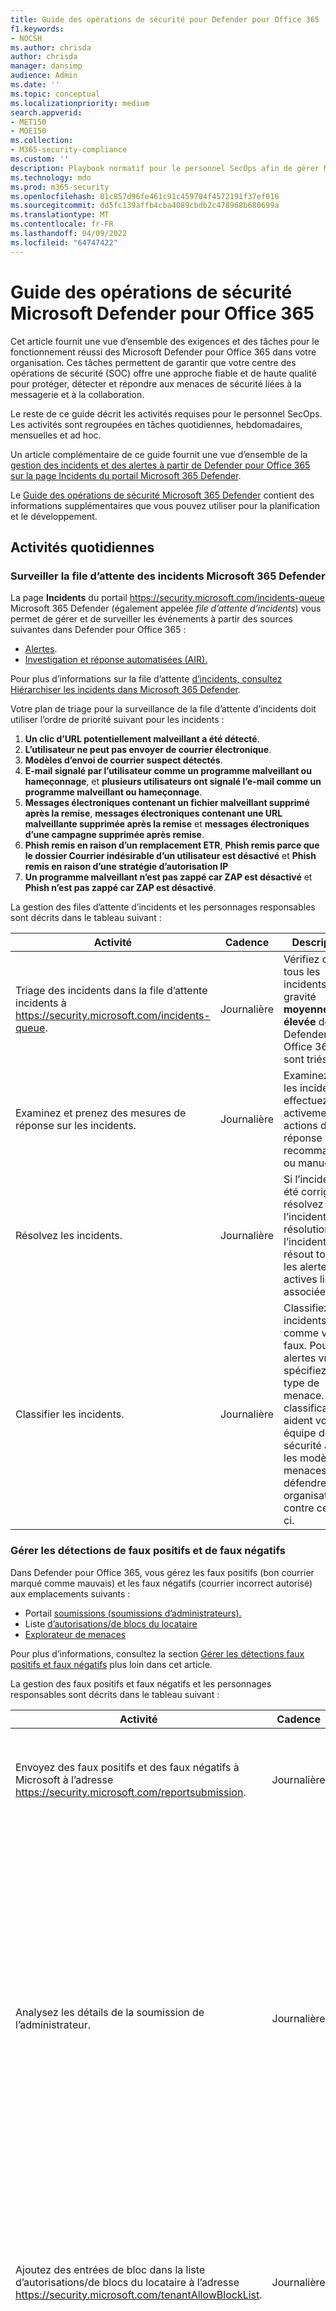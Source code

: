```yaml
---
title: Guide des opérations de sécurité pour Defender pour Office 365
f1.keywords:
- NOCSH
ms.author: chrisda
author: chrisda
manager: dansimp
audience: Admin
ms.date: ''
ms.topic: conceptual
ms.localizationpriority: medium
search.appverid:
- MET150
- MOE150
ms.collection:
- M365-security-compliance
ms.custom: ''
description: Playbook normatif pour le personnel SecOps afin de gérer Microsoft Defender pour Office 365.
ms.technology: mdo
ms.prod: m365-security
ms.openlocfilehash: 01c857d96fe461c91c459704f4572191f37ef016
ms.sourcegitcommit: dd5fc139affb4cba4089cbdb2c478968b680699a
ms.translationtype: MT
ms.contentlocale: fr-FR
ms.lasthandoff: 04/09/2022
ms.locfileid: "64747422"
---
```

# <a name="microsoft-defender-for-office-365-security-operations-guide"></a>Guide des opérations de sécurité Microsoft Defender pour Office 365

Cet article fournit une vue d’ensemble des exigences et des tâches pour le fonctionnement réussi des Microsoft Defender pour Office 365 dans votre organisation. Ces tâches permettent de garantir que votre centre des opérations de sécurité (SOC) offre une approche fiable et de haute qualité pour protéger, détecter et répondre aux menaces de sécurité liées à la messagerie et à la collaboration.

Le reste de ce guide décrit les activités requises pour le personnel SecOps. Les activités sont regroupées en tâches quotidiennes, hebdomadaires, mensuelles et ad hoc.

Un article complémentaire de ce guide fournit une vue d’ensemble de la [gestion des incidents et des alertes à partir de Defender pour Office 365 sur la page Incidents du portail Microsoft 365 Defender](mdo-sec-ops-manage-incidents-and-alerts.md).

Le [Guide des opérations de sécurité Microsoft 365 Defender](/microsoft-365/security/defender/integrate-microsoft-365-defender-secops) contient des informations supplémentaires que vous pouvez utiliser pour la planification et le développement.

## <a name="daily-activities"></a>Activités quotidiennes

### <a name="monitor-the-microsoft-365-defender-incidents-queue"></a>Surveiller la file d’attente des incidents Microsoft 365 Defender

La page **Incidents** du portail <https://security.microsoft.com/incidents-queue> Microsoft 365 Defender (également appelée _file d’attente d’incidents_) vous permet de gérer et de surveiller les événements à partir des sources suivantes dans Defender pour Office 365 :

- [Alertes](../../compliance/alert-policies.md#default-alert-policies).
- [Investigation et réponse automatisées (AIR).](automated-investigation-response-office.md)

Pour plus d’informations sur la file d’attente [d’incidents, consultez Hiérarchiser les incidents dans Microsoft 365 Defender](../defender/incident-queue.md).

Votre plan de triage pour la surveillance de la file d’attente d’incidents doit utiliser l’ordre de priorité suivant pour les incidents :

1. **Un clic d’URL potentiellement malveillant a été détecté**.
2. **L’utilisateur ne peut pas envoyer de courrier électronique**.
3. **Modèles d’envoi de courrier suspect détectés**.
4. **E-mail signalé par l’utilisateur comme un programme malveillant ou hameçonnage**, et **plusieurs utilisateurs ont signalé l’e-mail comme un programme malveillant ou hameçonnage**.
5. **Messages électroniques contenant un fichier malveillant supprimé après la remise**, **messages électroniques contenant une URL malveillante supprimée après la remise** et **messages électroniques d’une campagne supprimée après remise**.
6. **Phish remis en raison d’un remplacement ETR**, **Phish remis parce que le dossier Courrier indésirable d’un utilisateur est désactivé** et **Phish remis en raison d’une stratégie d’autorisation IP**
7. **Un programme malveillant n’est pas zappé car ZAP est désactivé** et **Phish n’est pas zappé car ZAP est désactivé**.

La gestion des files d’attente d’incidents et les personnages responsables sont décrits dans le tableau suivant :

|Activité|Cadence|Description|Persona|
|---|---|---|---|
|Triage des incidents dans la file d’attente incidents à <https://security.microsoft.com/incidents-queue>.|Journalière|Vérifiez que tous les incidents de gravité **moyenne** et **élevée** de Defender pour Office 365 sont triés.|Équipe des opérations de sécurité|
|Examinez et prenez des mesures de réponse sur les incidents.|Journalière|Examinez tous les incidents et effectuez activement les actions de réponse recommandées ou manuelles.|Équipe des opérations de sécurité|
|Résolvez les incidents.|Journalière|Si l’incident a été corrigé, résolvez l’incident. La résolution de l’incident résout toutes les alertes actives liées et associées.|Équipe des opérations de sécurité|
|Classifier les incidents.|Journalière|Classifiez les incidents comme vrai ou faux. Pour les alertes vraies, spécifiez le type de menace. Ces classifications aident votre équipe de sécurité à voir les modèles de menaces et à défendre votre organisation contre celles-ci.|Équipe des opérations de sécurité|

### <a name="manage-false-positive-and-false-negative-detections"></a>Gérer les détections de faux positifs et de faux négatifs

Dans Defender pour Office 365, vous gérez les faux positifs (bon courrier marqué comme mauvais) et les faux négatifs (courrier incorrect autorisé) aux emplacements suivants :

- Portail [soumissions (soumissions d’administrateurs).](admin-submission.md)
- Liste [d’autorisations/de blocs du locataire](tenant-allow-block-list.md)
- [Explorateur de menaces](threat-explorer.md)

Pour plus d’informations, consultez la section [Gérer les détections faux positifs et faux négatifs](#manage-false-positive-and-false-negative-detections) plus loin dans cet article.

La gestion des faux positifs et faux négatifs et les personnages responsables sont décrits dans le tableau suivant :

|Activité|Cadence|Description|Persona|
|---|---|---|---|
|Envoyez des faux positifs et des faux négatifs à Microsoft à l’adresse <https://security.microsoft.com/reportsubmission>.|Journalière|Fournissez des signaux à Microsoft en signalant des détections incorrectes d’e-mail, d’URL et de fichiers.|Équipe des opérations de sécurité|
|Analysez les détails de la soumission de l’administrateur.|Journalière|Comprenez les facteurs suivants pour les soumissions que vous faites à Microsoft : <ul><li>Ce qui a provoqué le faux positif ofr faux négatif.</li><li>État de votre configuration Defender pour Office 365 au moment de la soumission.</li><li>Indique si vous devez apporter des modifications à votre configuration Defender pour Office 365.</li></ul>|Équipe des opérations de sécurité <br/><br/> Administration de la sécurité|
|Ajoutez des entrées de bloc dans la liste d’autorisations/de blocs du locataire à l’adresse <https://security.microsoft.com/tenantAllowBlockList>.|Journalière|Utilisez la liste d’autorisation/de blocage du locataire pour ajouter des entrées de bloc pour les détections d’URL, de fichier ou d’expéditeur faux négatifs si nécessaire.|Équipe des opérations de sécurité|
|Libérer les faux négatifs de la quarantaine.|Journalière|Une fois que le destinataire a confirmé que le message a été mis en quarantaine incorrectement, vous pouvez libérer ou approuver les demandes de mise en production pour les utilisateurs. <br/><br/> Pour contrôler ce que les utilisateurs peuvent faire pour leurs propres messages mis en quarantaine (y compris la mise en production ou la demande de mise en quarantaine), consultez [Stratégies de quarantaine](quarantine-policies.md).|Équipe des opérations de sécurité <br/><br/> Équipe de messagerie|

### <a name="review-phishing-and-malware-campaigns-that-resulted-in-delivered-mail"></a>Passer en revue les campagnes de hameçonnage et de programmes malveillants qui ont abouti à la remise du courrier

|Activité|Cadence|Description|Persona|
|---|---|---|---|
|Passez en revue les campagnes de messagerie.|Journalière|[Passez en revue les campagnes de messagerie](campaigns.md) ciblant votre organisation sur <https://security.microsoft.com/campaigns>. Concentrez-vous sur les campagnes qui ont abouti à la remise des messages aux destinataires. <br/><br/> Supprimez les messages des campagnes qui existent dans les boîtes aux lettres des utilisateurs. Cette action est requise uniquement lorsqu’une campagne contient des e-mails qui n’ont pas déjà été corrigés par des actions d’incidents, un [vidage automatique de zéro heure (ZAP)](zero-hour-auto-purge.md) ou une correction manuelle.|Équipe des opérations de sécurité|

## <a name="weekly-activities"></a>Activités hebdomadaires

### <a name="review-email-detection-trends-in-defender-for-office-365-reports"></a>Examiner les tendances de détection des e-mails dans les rapports Defender pour Office 365

Dans Defender pour Office 365, vous pouvez utiliser les rapports suivants pour passer en revue les tendances de détection des e-mails dans votre organisation :

- Rapport [d’état du flux de courrier](view-mail-flow-reports.md#mailflow-status-report)
- Rapport [d’état de la protection contre les menaces](view-email-security-reports.md#threat-protection-status-report)

|Activité|Cadence|Description|Persona|
|---|---|---|---|
|Passez en revue les rapports de détection des e-mails à l’adresse suivante : <ul><li><https://security.microsoft.com/reports/TPSAggregateReportATP></li><li><https://security.microsoft.com/mailflowStatusReport?viewid=type></li></ul>|Hebdomadaire|Passez en revue les tendances de détection des courriers malveillants, du hameçonnage et du courrier indésirable par rapport aux bons e-mails. L’observation au fil du temps vous permet de voir les modèles de menace et de déterminer si vous devez ajuster vos stratégies de Defender pour Office 365.|Administration de la sécurité <br/><br/> Équipe des opérations de sécurité|

### <a name="track-and-respond-to-emerging-threats-using-threat-analytics"></a>Suivre et répondre aux menaces émergentes à l’aide de l’analytique des menaces

Utilisez [l’analyse des menaces](/microsoft-365/security/defender-endpoint/threat-analytics) pour passer en revue les menaces actives et à tendance.

|Activité|Cadence|Description|Persona|
|---|---|---|---|
|Passez en revue les menaces dans l’analyse des menaces à l’adresse <https://security.microsoft.com/threatanalytics3>.|Hebdomadaire|L’analyse des menaces fournit une analyse détaillée, y compris les éléments suivants : <ul><li>E/S par E/S.</li><li>Requêtes de chasse sur les acteurs de menaces actifs et leurs campagnes.</li><li>Techniques d’attaque populaires et nouvelles.</li><li>Vulnérabilités critiques.</li><li>Surfaces d’attaque courantes.</li><li>Programmes malveillants répandus.</li></ul>|Équipe des opérations de sécurité <br/><br/> Équipe de chasse aux menaces|

### <a name="review-top-targeted-users-for-malware-and-phishing"></a>Examiner les principaux utilisateurs ciblés pour les programmes malveillants et le hameçonnage

Utilisez l’onglet **[Principaux utilisateurs ciblés](threat-explorer.md#top-targeted-users)** dans l’Explorateur de menaces pour découvrir ou confirmer les utilisateurs qui sont les principales cibles pour les programmes malveillants et les e-mails de hameçonnage.

|Activité|Cadence|Description|Persona|
|---|---|---|---|
|Passez en revue l’onglet **Utilisateurs principaux ciblés** dans l’Explorateur de menaces à l’adresse <https://security.microsoft.com/threatexplorer>.|Hebdomadaire|Utilisez les informations pour décider si vous devez ajuster les stratégies ou les protections pour ces utilisateurs. Ajoutez les utilisateurs affectés aux [comptes Priority](/microsoft-365/admin/setup/priority-accounts) pour bénéficier des avantages suivants : <ul><li>Visibilité supplémentaire lorsque des incidents les affectent.</li><li>Heuristiques personnalisées pour les modèles de flux de messagerie des cadres (protection prioritaire des comptes).</li><li>[Rapport sur les problèmes de messagerie pour les comptes prioritaires](/exchange/monitoring/mail-flow-reports/mfr-email-issues-for-priority-accounts-report)</li></ul>|Administration de la sécurité <br/><br/> Équipe des opérations de sécurité|

### <a name="review-top-malware-and-phishing-campaigns-that-target-your-organization"></a>Passez en revue les principales campagnes de hameçonnage et de programmes malveillants ciblant votre organisation

Les vues de campagne révèlent les attaques par hameçonnage et les programmes malveillants contre votre organisation. Pour plus d’informations, consultez [Vues de campagne dans Microsoft Defender pour Office 365](campaigns.md).

|Activité|Cadence|Description|Persona|
|---|---|---|---|
|Utilisez **les vues de campagne** pour passer en <https://security.microsoft.com/campaigns> revue les attaques par hameçonnage et les programmes malveillants qui vous affectent.|Hebdomadaire|Découvrez les attaques et techniques et ce que Defender pour Office 365 a pu identifier et bloquer. <br/><br/> Pour plus d’informations sur une campagne, utilisez télécharger le rapport sur les **menaces** dans les vues de campagne.|Équipe des opérations de sécurité|

## <a name="ad-hoc-activities"></a>Activités ad hoc

### <a name="manual-investigation-and-removal-of-email"></a>Examen manuel et suppression de l’e-mail

|Activité|Cadence|Description|Persona|
|---|---|---|---|
|Examinez et supprimez les e-mails incorrects dans l’Explorateur <https://security.microsoft.com/threatexplorer> de menaces en fonction des demandes des utilisateurs.|Ad hoc|Utilisez l’action **Déclencher une enquête** dans l’Explorateur de menaces pour démarrer un playbook d’investigation et de réponse automatisé sur n’importe quel e-mail des 30 derniers jours. Le déclenchement manuel d’une enquête permet de gagner du temps et des efforts en incluant de manière centralisée : <ul><li>Une investigation racine.</li><li>Étapes d’identification et de corrélation des menaces.</li><li>Actions recommandées pour atténuer ces menaces.</li></ul> <br/> Pour plus d’informations, consultez [Exemple : Un message de hameçonnage signalé par l’utilisateur lance un playbook d’investigation](automated-investigation-response-office.md#example-a-security-administrator-triggers-an-investigation-from-threat-explorer) <br/><br/> Vous pouvez également utiliser l’Explorateur de menaces pour [examiner manuellement les e-mails](investigate-malicious-email-that-was-delivered.md) avec de puissantes fonctionnalités de recherche et de filtrage et [effectuer une action de réponse manuelle](remediate-malicious-email-delivered-office-365.md) directement à partir du même endroit. Actions manuelles disponibles : <ul><li>Passer à la boîte de réception</li><li>Déplacer vers le courrier indésirable</li><li>Déplacer vers des éléments supprimés</li><li>Supprimer (récupération possible)</li><li>Suppression définitive.</li></ul>|Équipe des opérations de sécurité|

### <a name="proactively-hunt-for-threats"></a>Repérage proactif des menaces

|Activité|Cadence|Description|Persona|
|---|---|---|---|
|Recherche régulière et proactive des menaces à l’adresse suivante : <ul><li><https://security.microsoft.com/threatexplorer></li><li><https://security.microsoft.com/v2/advanced-hunting></li></ul>.|Ad hoc|Recherchez des menaces à l’aide de [l’Explorateur de menaces](threat-explorer.md) et de [la chasse avancée](../defender-endpoint/advanced-hunting-overview.md).|Équipe des opérations de sécurité <br/><br/> Équipe de chasse aux menaces|
|Partagez des requêtes de chasse.|Ad hoc|Partagez activement des requêtes fréquemment utilisées et utiles au sein de l’équipe de sécurité pour accélérer la chasse et la correction manuelles des menaces. <br/><br/> Utilisez [des suivis de menaces](threat-trackers.md) et [des requêtes partagées dans la chasse avancée](/microsoft-365/security/defender/advanced-hunting-shared-queries).|Équipe des opérations de sécurité <br/><br/> Équipe de chasse aux menaces|
|Créez des règles de détection personnalisées à l’adresse <https://security.microsoft.com/custom_detection>.|Ad hoc|[Créez des règles de détection personnalisées](../defender/advanced-hunting-overview.md#get-started-with-advanced-hunting) pour surveiller de manière proactive les événements, les modèles et les menaces en fonction de Defender pour Office 365 données dans La chasse anticipée. Les règles de détection contiennent des requêtes de chasse avancées qui génèrent des alertes en fonction des critères correspondants.|Équipe des opérations de sécurité <br/><br/> Équipe de chasse aux menaces|

### <a name="review-defender-for-office-365-policy-configurations"></a>Passer en revue les configurations de stratégie Defender pour Office 365

|Activité|Cadence|Description|Persona|
|---|---|---|---|
|Passez en revue la configuration des stratégies Defender pour Office 365 à l’adresse <https://security.microsoft.com/configurationAnalyzer>.|Ad hoc <br/><br/> Mensuelle|Utilisez [l’analyseur de configuration](configuration-analyzer-for-security-policies.md) pour comparer vos paramètres de stratégie existants aux [valeurs Standard ou Strict recommandées pour Defender pour Office 365](recommended-settings-for-eop-and-office365.md). L’analyseur de configuration identifie les modifications accidentelles ou malveillantes qui peuvent réduire la posture de sécurité de votre organisation. <br/><br/> Vous pouvez également utiliser [l’outil ORCA](https://aka.ms/getorca) basé sur PowerShell.|Administration de la sécurité <br/><br/> Équipe de messagerie|
|Passez en revue les remplacements de détection dans Defender pour Office 365 à<https://security.microsoft.com/reports/TPSMessageOverrideReportATP>|Ad hoc <br/><br/> Mensuelle|Utilisez les [données view by System override \> Chart breakdown by Reason view](view-email-security-reports.md#view-data-by-system-override-and-chart-breakdown-by-reason) dans le **rapport d’état threat protection** pour passer en revue les e-mails détectés comme hameçonnage mais remis en raison des paramètres de stratégie ou de remplacement de l’utilisateur. <br/><br/> Examinez activement, supprimez ou ajustez les remplacements pour éviter la remise de courriers électroniques qui ont été jugés malveillants.|Administration de la sécurité <br/><br/> Équipe de messagerie|

### <a name="review-spoof-and-impersonation-detections"></a>Examiner les détections d’usurpation d’identité et d’emprunt d’identité

|Activité|Cadence|Description|Persona|
|---|---|---|---|
|Passez en revue les **insights d’intelligence** sur l’usurpation d’identité et **les insights de détection d’emprunt d’identité** à l’adresse <ul><li><<https://security.microsoft.com/spoofintelligence>></li><li><https://security.microsoft.com/impersonationinsight></li></ul>.|Ad hoc <br/><br/> Mensuelle|Utilisez [l’insight d’intelligence de l’usurpation](learn-about-spoof-intelligence.md) d’identité et [l’insight d’emprunt](impersonation-insight.md) d’identité pour ajuster le filtrage des détections d’usurpation d’identité et d’emprunt d’identité.|Administration de la sécurité <br/><br/> Équipe de messagerie|

### <a name="review-priority-account-membership"></a>Passer en revue l’appartenance au compte prioritaire

|Activité|Cadence|Description|Persona|
|---|---|---|---|
|Passez en revue les personnes définies comme compte prioritaire à l’adresse <https://security.microsoft.com/securitysettings/userTags>.|Ad hoc|Maintenez l’appartenance des [comptes prioritaires](/microsoft-365/admin/setup/priority-accounts) à jour avec les modifications apportées à l’organisation afin d’obtenir les avantages suivants pour ces utilisateurs : <ul><li>Meilleure visibilité dans les rapports.</li><li>Filtrage dans les incidents et les alertes.</li><li>Heuristiques personnalisées pour les modèles de flux de messagerie des cadres (protection prioritaire des comptes).</li></ul> <br/> Utilisez [des balises utilisateur personnalisées](user-tags.md) pour que d’autres utilisateurs obtiennent : <ul><li>Meilleure visibilité dans les rapports.</li><li>Filtrage dans les incidents et les alertes.</li></ul>|Équipe des opérations de sécurité|

## <a name="appendix"></a>Annexe

### <a name="learn-about-microsoft-defender-for-office-365-tools-and-processes"></a>En savoir plus sur Microsoft Defender pour Office 365 outils et processus

Les membres de l’équipe chargée des opérations de sécurité et de la réponse doivent intégrer Defender pour Office 365 outils et fonctionnalités aux processus d’investigation et de réponse existants. Learning sur les nouveaux outils et fonctionnalités peut prendre du temps, mais il s’agit d’une partie essentielle du processus d’intégration. Le moyen le plus simple pour SecOps et les membres de l’équipe de sécurité de messagerie d’en savoir plus sur Defender pour Office 365 consiste à utiliser le contenu de formation disponible dans le cadre du contenu de formation Ninja à <https://aka.ms/mdoninja>.

Le contenu est structuré pour différents niveaux de connaissances (fondamentaux, intermédiaires et avancés) avec plusieurs modules par niveau.

De courtes vidéos pour des tâches spécifiques sont également disponibles dans la [Microsoft Defender pour Office 365 chaîne YouTube](https://www.youtube.com/playlist?list=PL3ZTgFEc7LystRja2GnDeUFqk44k7-KXf).

### <a name="permissions-for-defender-for-office-365-activities-and-tasks"></a>Autorisations pour les activités et tâches Defender pour Office 365

Les autorisations de gestion des Defender pour Office 365 dans le portail Microsoft 365 Defender et PowerShell sont basées sur le modèle d’autorisations de contrôle d’accès en fonction du rôle (RBAC). RBAC est le même modèle d’autorisations que celui utilisé par la plupart des services Microsoft 365. Pour plus d’informations, consultez [Autorisations dans le portail Microsoft 365 Defender](permissions-microsoft-365-security-center.md).

> [!NOTE]
> Privileged Identity Management (PIM) dans Azure AD est également un moyen d’attribuer les autorisations requises au personnel SecOps. Pour plus d’informations, consultez [Privileged Identity Management (PIM) et pourquoi l’utiliser avec Microsoft Defender pour Office 365](use-privileged-identity-management-in-defender-for-office-365.md).

Les autorisations suivantes (rôles et groupes de rôles) sont disponibles dans Defender pour Office 365 et peuvent être utilisées pour accorder l’accès aux membres de l’équipe de sécurité :

- **Azure AD rôles** : rôles centralisés qui attribuent des autorisations pour _tous les_ services Microsoft 365, y compris les Defender pour Office 365. Vous pouvez afficher les rôles Azure AD et les utilisateurs affectés dans le portail Microsoft 365 Defender, mais vous ne pouvez pas les gérer directement là-bas. Au lieu de cela, vous gérez Azure AD rôles et membres dans <https://aad.portal.azure.com/#blade/Microsoft_AAD_IAM/ActiveDirectoryMenuBlade/RolesAndAdministrators>. Les rôles les plus fréquents utilisés par les équipes de sécurité sont les suivants :
  - **Administrateur de sécurité**
  - **Opérateur de sécurité**
  - **Lecteur de sécurité**

- **E-mail & rôles de collaboration** : rôles et groupes de rôles qui accordent des autorisations spécifiques à Microsoft Defender pour Office 365. Le rôle suivant n’est pas disponible dans Azure AD, mais peut être important pour les équipes de sécurité :

  - **Rôle d’aperçu** : attribuez ce rôle aux membres de l’équipe qui doivent afficher un aperçu ou télécharger des messages électroniques dans le cadre des activités d’investigation. Permet aux utilisateurs [d’afficher un aperçu et de télécharger](investigate-malicious-email-that-was-delivered.md#preview-role-permissions) des messages électroniques dans des boîtes aux lettres cloud à l’aide de la [page d’entité de messagerie](mdo-email-entity-page.md#email-preview-for-cloud-mailboxes).

    Par défaut, ce rôle est attribué uniquement aux groupes de rôles suivants :

    - Enquêteur de données
    - Le gestionnaire eDiscovery

    Pour attribuer ce rôle à un groupe de rôles nouveau ou existant, consultez [Modifier le courrier électronique & l’appartenance au rôle de collaboration dans le portail Microsoft 365 Defender](permissions-microsoft-365-security-center.md#modify-email--collaboration-role-membership-in-the-microsoft-365-defender-portal).

  - **Rôle de recherche et de vidage** : approuvez la suppression des messages malveillants comme recommandé par AIR ou effectuez des actions manuelles sur les messages dans des expériences de chasse telles que l’Explorateur de menaces.

    Par défaut, ce rôle est attribué uniquement aux groupes de rôles suivants :

    - Enquêteur de données
    - Gestion de l’organisation

    Pour attribuer ce rôle à un groupe de rôles nouveau ou existant, consultez [Modifier le courrier électronique & l’appartenance au rôle de collaboration dans le portail Microsoft 365 Defender](permissions-microsoft-365-security-center.md#modify-email--collaboration-role-membership-in-the-microsoft-365-defender-portal).

  - **Gestionnaire AllowBlockList du locataire** : gérez les entrées d’autorisation et de blocage dans la [liste d’autorisations/de blocs du locataire](tenant-allow-block-list.md). Le blocage des URL, des fichiers (à l’aide du hachage de fichier) ou des expéditeurs est une action de réponse utile à effectuer lors de l’examen des e-mails malveillants qui ont été remis.

    Par défaut, ce rôle est attribué uniquement au groupe de **rôles Opérateur de sécurité** . Toutefois, les membres des **groupes de rôles Administrateurs de sécurité** et Gestion de l’organisation peuvent également gérer les entrées dans la liste d’autorisation/de blocage du locataire.

### <a name="siemsoar-integration"></a>Intégration de SIEM/SOAR

Defender pour Office 365 expose la plupart de ses données via un ensemble d’API programmatiques. Ces API vous aident à automatiser les flux de travail et à tirer pleinement profit des fonctionnalités de Defender pour Office 365. Les données sont disponibles via les [API Microsoft 365 Defender](/microsoft-365/security/defender/api-overview) et peuvent être utilisées pour intégrer Defender pour Office 365 dans des solutions SIEM/SOAR existantes.

- [API d’incident](/microsoft-365/security/defender/api-incident) : les alertes Defender pour Office 365 et les enquêtes automatisées sont des parties actives des incidents dans Microsoft 365 Defender. Les équipes de sécurité peuvent se concentrer sur ce qui est essentiel en regroupant l’étendue complète des attaques et toutes les ressources impactées.

- [API de streaming d’événements](/microsoft-365/security/defender/streaming-api) : autorise l’envoi d’événements et d’alertes en temps réel dans un flux de données unique au fur et à mesure. Les types d’événements Defender pour Office 365 pris en charge sont les suivants :
  - [EmailEvents](/microsoft-365/security/defender/advanced-hunting-emailevents-table)
  - [EmailUrlInfo](/microsoft-365/security/defender/advanced-hunting-emailurlinfo-table)
  - [EmailAttachmentInfo](/microsoft-365/security/defender/advanced-hunting-emailattachmentinfo-table)
  - [EmailPostDeliveryEvents](/microsoft-365/security/defender/advanced-hunting-emailpostdeliveryevents-table)

  Les événements contiennent des données provenant du traitement de tous les e-mails (y compris les messages intra-organisationnels) au cours des 30 derniers jours.

- [API de chasse avancée](/microsoft-365/security/defender/api-advanced-hunting) : autorise la chasse contre les menaces inter-produits.

- [API d’évaluation des menaces](/graph/api/resources/threatassessment-api-overview) : peut être utilisée pour signaler le courrier indésirable, les URL de hameçonnage ou les pièces jointes de programmes malveillants directement à Microsoft.

Pour connecter des incidents Defender pour Office 365 et des données brutes à Microsoft Sentinel, vous pouvez utiliser le [connecteur Microsoft 365 Defender (M365D)](/azure/sentinel/connect-microsoft-365-defender?tabs=MDO)

Vous pouvez utiliser cet exemple « Hello World » simple pour tester l’accès d’API aux API Microsoft Defender : [Hello World pour Microsoft 365 Defender’API REST](/microsoft-365/security/defender/api-hello-world).

Pour plus d’informations sur l’intégration de l’outil SIEM, consultez [Intégrer vos outils SIEM à Microsoft 365 Defender](/microsoft-365/security/defender/configure-siem-defender).

## <a name="address-false-positives-and-false-negatives-in-defender-for-office-365"></a>Résoudre les faux positifs et les faux négatifs dans Defender pour Office 365

Les envois d’utilisateurs et d’administrateurs de messages électroniques sont des signaux de renforcement positifs critiques pour nos systèmes de détection de Machine Learning. Les soumissions nous aident à examiner, trier, apprendre rapidement et atténuer les attaques. Le signalement actif de faux positifs et de faux négatifs est une activité importante qui fournit des commentaires aux Defender pour Office 365 lorsque des erreurs sont commises lors de la détection.

Les organisations disposent de plusieurs options pour configurer les soumissions d’utilisateurs. Selon la configuration, les équipes de sécurité peuvent être plus actives lorsque les utilisateurs envoient des faux positifs ou des faux négatifs à Microsoft :

- Les soumissions d’utilisateurs sont envoyées à Microsoft pour analyse lorsque les [paramètres de message signalés par l’utilisateur sont configurés](user-submission.md) avec l’un des paramètres suivants :
  - Envoyez les messages signalés à : Microsoft.
  - Envoyez les messages signalés à la boîte aux lettres de Microsoft et de mon organisation.

  Les membres des équipes de sécurité doivent effectuer [des soumissions d’administrateurs complémentaires lorsque des](admin-submission.md) faux positifs ou des faux négatifs qui n’ont pas été signalés par les utilisateurs ont été découverts par les équipes d’opérations.

- Lorsque les messages signalés par l’utilisateur sont configurés pour envoyer des messages uniquement à la boîte aux lettres de l’organisation, les équipes de sécurité doivent envoyer activement les faux positifs signalés par l’utilisateur et les faux négatifs à Microsoft via des soumissions d’administrateur.

Chaque fois qu’un utilisateur signale un message comme hameçonnage, Defender pour Office 365 génère une alerte et l’alerte déclenche un playbook AIR. Si possible, la logique d’incident met en corrélation ces informations avec d’autres alertes et événements. Cette consolidation des informations permet aux équipes de sécurité de trier, d’examiner et de répondre aux e-mails signalés par l’utilisateur.

Les soumissions d’utilisateurs et d’administrateurs sont gérées par le pipeline de soumission par Microsoft, qui suit un processus étroitement intégré. Ce processus comprend les éléments suivants :

- Réduction du bruit.
- Triage automatisé.
- Notation par les analystes de sécurité et les solutions basées sur l’apprentissage automatique en partenariat humain.

Pour plus d’informations, consultez [Signaler un e-mail dans Defender pour Office 365 - Microsoft Tech Community](https://techcommunity.microsoft.com/t5/microsoft-defender-for-office/reporting-an-email-in-microsoft-defender-for-office-365/ba-p/2870231).

Les membres de l’équipe de sécurité peuvent effectuer des soumissions à partir de plusieurs emplacements dans le portail Microsoft 365 Defender à l’adresse <https://security.microsoft.com>suivante :

- [Soumission de l’administrateur](admin-submission.md) : utilisez le portail soumissions pour envoyer des courriers indésirables, du hameçonnage, des URL et des fichiers suspects à Microsoft.
- Directement à partir de l’Explorateur de menaces à l’aide de l’une des actions de message suivantes :
  - Nettoyer le rapport
  - Signaler le hameçonnage
  - Signaler un programme malveillant
  - Signaler le courrier indésirable

  Vous pouvez sélectionner jusqu’à 10 messages pour effectuer une soumission en bloc. Les soumissions d’administrateur créées de cette façon sont également visibles dans le portail de soumission.

Pour l’atténuation à court terme des faux positifs, les équipes de sécurité peuvent gérer directement les [entrées de bloc](manage-tenant-blocks.md) pour les fichiers, les URL et les expéditeurs dans la [liste d’autorisations/de blocs du locataire](tenant-allow-block-list.md).

Pour l’atténuation à court terme des faux négatifs, les équipes de sécurité ne peuvent pas gérer directement [les entrées d’autorisation](manage-tenant-allows.md) dans la liste d’autorisations/de blocs du locataire. Au lieu de cela, ils doivent utiliser [les soumissions d’administrateur](admin-submission.md) et les **messages Autoriser comme cette** option.

[La mise en quarantaine](manage-quarantined-messages-and-files.md) dans Defender pour Office 365 contient des messages et fichiers potentiellement dangereux ou indésirables. Les équipes de sécurité peuvent afficher, libérer et supprimer tous les types de messages mis en quarantaine pour tous les utilisateurs. Cette fonctionnalité permet aux équipes de sécurité de répondre efficacement lorsqu’un message ou un fichier faux positif est mis en quarantaine.

## <a name="integrate-third-party-reporting-tools-with-defender-for-office-365-user-submission"></a>Intégrer des outils de création de rapports tiers à Defender pour Office 365 soumission d’utilisateurs

Si votre organisation utilise un outil de création de rapports tiers qui permet aux utilisateurs de signaler en interne les e-mails suspects, vous pouvez intégrer l’outil aux fonctionnalités d’envoi d’utilisateurs de Defender pour Office 365. Cette intégration offre les avantages suivants aux équipes de sécurité :

- Intégration aux fonctionnalités AIR de Defender pour Office 365.
- Tri simplifié.
- Réduction du temps d’investigation et de réponse.

Désignez la boîte aux lettres personnalisée dans laquelle les messages signalés par l’utilisateur sont envoyés sur la page **Soumissions de l’utilisateur** dans le portail Microsoft 365 Defender à l’adresse <https://security.microsoft.com/userSubmissionsReportMessage>. Pour plus d’informations, consultez [paramètres de message signalés par l’utilisateur](user-submission.md).

> [!NOTE]
>
> - La boîte aux lettres personnalisée est une boîte aux lettres Exchange Online.
> - L’outil de création de rapports tiers doit inclure le message signalé d’origine en tant que message non compressé. EML ou . Pièce jointe MSG dans le message envoyé à la boîte aux lettres personnalisée (ne vous contentez pas de transférer le message d’origine à la boîte aux lettres personnalisée).
> - La boîte aux lettres personnalisée requiert des prérequis spécifiques pour permettre la remise de messages potentiellement incorrects. Pour plus d’informations, consultez [les prérequis de la boîte aux lettres personnalisée](user-submission.md#custom-mailbox-prerequisites).

Lorsque l’utilisateur a signalé l’arrivée d’e-mails dans la boîte aux lettres personnalisée, Defender pour Office 365 génère automatiquement l’alerte nommée **e-mail signalée par l’utilisateur sous forme de programme malveillant ou de hameçonnage**. Cette alerte lance un [playbook AIR](automated-investigation-response-office.md#example-a-user-reported-phish-message-launches-an-investigation-playbook). Le playbook effectue une série d’étapes d’investigation automatisée :

- Collectez des données sur l’e-mail spécifié.
- Collectez des données sur les menaces et les entités liées à cet e-mail. Les entités peuvent inclure des fichiers, des URL et des destinataires.
- Fournissez des actions recommandées à l’équipe SecOps en fonction des résultats de l’enquête.

**Les e-mails signalés par l’utilisateur sous forme d’alertes de programmes malveillants ou de hameçonnage**, les enquêtes automatisées et leurs actions recommandées sont automatiquement corrélés aux incidents dans Microsoft 365 Defender. Cette corrélation simplifie davantage le processus de triage et de réponse pour les équipes de sécurité. Si plusieurs utilisateurs signalent les mêmes messages ou des messages similaires, tous les utilisateurs et messages sont corrélés dans le même incident.

Les données provenant d’alertes et d’investigations dans Defender pour Office 365 sont automatiquement comparées aux alertes et aux investigations dans les autres produits Microsoft 365 Defender :

- Microsoft Defender pour point de terminaison
- Microsoft Defender for Cloud Apps
- Microsoft Defender pour l’identité

Si une relation est découverte, le système crée un incident qui donne une visibilité pour l’ensemble de l’attaque.
